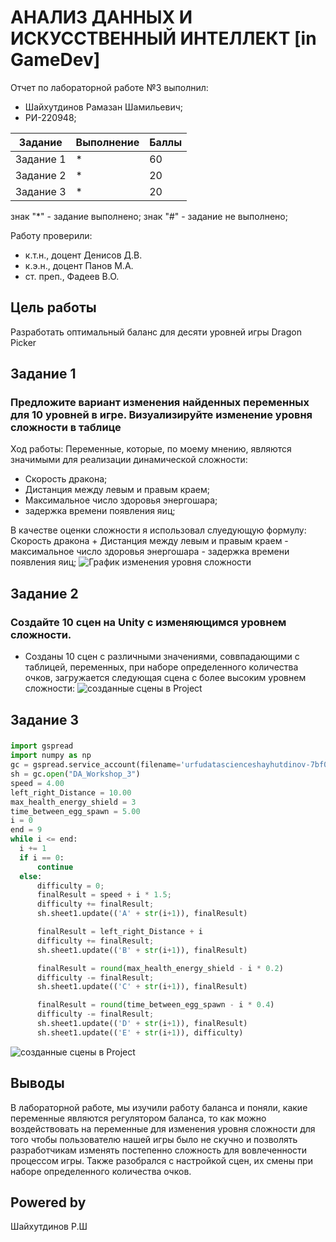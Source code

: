 # АНАЛИЗ ДАННЫХ И ИСКУССТВЕННЫЙ ИНТЕЛЛЕКТ [in GameDev]
Отчет по лабораторной работе №3 выполнил:
- Шайхутдинов Рамазан Шамильевич;
- РИ-220948;

| Задание | Выполнение | Баллы |
| --- | --- | --- |
| Задание 1 | * | 60 |
| Задание 2 | * | 20 |
| Задание 3 | * | 20 |

знак "*" - задание выполнено; знак "#" - задание не выполнено;

Работу проверили:
- к.т.н., доцент Денисов Д.В.
- к.э.н., доцент Панов М.А.
- ст. преп., Фадеев В.О.

## Цель работы
Разработать оптимальный баланс для десяти уровней игры Dragon Picker

## Задание 1
### Предложите вариант изменения найденных переменных для 10 уровней в игре. Визуализируйте изменение уровня сложности в таблице

Ход работы:
Переменные, которые, по моему мнению, являются значимыми для реализации динамической сложности:

- Скорость дракона;
- Дистанция между левым и правым краем;
- Максимальное число здоровья энергошара;
- задержка времени появления яиц;

В качестве оценки сложности я использовал слуедующую формулу: Скорость дракона + Дистанция между левым и правым краем - максимальное число здоровья энергошара - задержка времени появления яиц;
![График изменения уровня сложности](https://github.com/SoMNuS65/DA_in_GameDev_Lab_3_/blob/master/workshop3.png)

## Задание 2
### Создайте 10 сцен на Unity с изменяющимся уровнем сложности.

- Созданы 10 сцен с различными значениями, соввпадающими с таблицей, переменных, при наборе определенного количества очков, загружается следующая сцена с более высоким уровнем сложности: 
![созданные сцены в Project]()


## Задание 3
### 
```python
import gspread
import numpy as np
gc = gspread.service_account(filename='urfudatascienceshayhutdinov-7bf018986d8d.json')
sh = gc.open("DA_Workshop_3")
speed = 4.00
left_right_Distance = 10.00
max_health_energy_shield = 3
time_between_egg_spawn = 5.00
i = 0
end = 9
while i <= end:     
  i += 1
  if i == 0:
      continue
  else:
      difficulty = 0;
      finalResult = speed + i * 1.5;
      difficulty += finalResult;
      sh.sheet1.update(('A' + str(i+1)), finalResult)

      finalResult = left_right_Distance + i
      difficulty += finalResult;
      sh.sheet1.update(('B' + str(i+1)), finalResult)

      finalResult = round(max_health_energy_shield - i * 0.2)
      difficulty -= finalResult;
      sh.sheet1.update(('C' + str(i+1)), finalResult)

      finalResult = round(time_between_egg_spawn - i * 0.4)
      difficulty -= finalResult;
      sh.sheet1.update(('D' + str(i+1)), finalResult)
      sh.sheet1.update(('E' + str(i+1)), difficulty)
```
![созданные сцены в Project](https://github.com/SoMNuS65/DA_in_GameDev_Lab_3_/blob/master/workshop3.png)

## Выводы
В лабораторной работе, мы изучили работу баланса и поняли, какие переменные являются регулятором баланса, то как можно воздействовать на переменные для изменения уровня сложности для того чтобы пользователю нашей игры было не скучно и позволять разработчикам изменять постепенно сложность для вовлеченности процессом игры. Также разобрался с настройкой сцен, их смены при наборе определенного количества очков.

## Powered by
Шайхутдинов Р.Ш
